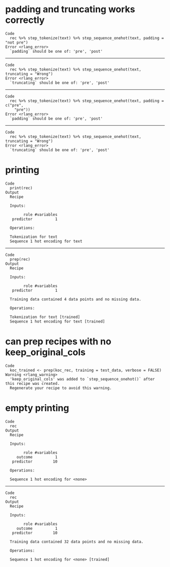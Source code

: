 # padding and truncating works correctly

    Code
      rec %>% step_tokenize(text) %>% step_sequence_onehot(text, padding = "not pre")
    Error <rlang_error>
      `padding` should be one of: 'pre', 'post'

---

    Code
      rec %>% step_tokenize(text) %>% step_sequence_onehot(text, truncating = "Wrong")
    Error <rlang_error>
      `truncating` should be one of: 'pre', 'post'

---

    Code
      rec %>% step_tokenize(text) %>% step_sequence_onehot(text, padding = c("pre",
        "pre"))
    Error <rlang_error>
      `padding` should be one of: 'pre', 'post'

---

    Code
      rec %>% step_tokenize(text) %>% step_sequence_onehot(text, truncating = "Wrong")
    Error <rlang_error>
      `truncating` should be one of: 'pre', 'post'

# printing

    Code
      print(rec)
    Output
      Recipe
      
      Inputs:
      
            role #variables
       predictor          1
      
      Operations:
      
      Tokenization for text
      Sequence 1 hot encoding for text

---

    Code
      prep(rec)
    Output
      Recipe
      
      Inputs:
      
            role #variables
       predictor          1
      
      Training data contained 4 data points and no missing data.
      
      Operations:
      
      Tokenization for text [trained]
      Sequence 1 hot encoding for text [trained]

# can prep recipes with no keep_original_cols

    Code
      koc_trained <- prep(koc_rec, training = test_data, verbose = FALSE)
    Warning <rlang_warning>
      'keep_original_cols' was added to `step_sequence_onehot()` after this recipe was created.
      Regenerate your recipe to avoid this warning.

# empty printing

    Code
      rec
    Output
      Recipe
      
      Inputs:
      
            role #variables
         outcome          1
       predictor         10
      
      Operations:
      
      Sequence 1 hot encoding for <none>

---

    Code
      rec
    Output
      Recipe
      
      Inputs:
      
            role #variables
         outcome          1
       predictor         10
      
      Training data contained 32 data points and no missing data.
      
      Operations:
      
      Sequence 1 hot encoding for <none> [trained]

